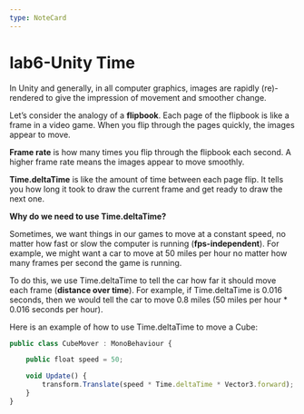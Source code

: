 ```yaml
---
type: NoteCard
---
```


# lab6-Unity Time
In Unity and generally, in all computer graphics, images are rapidly (re)-rendered to give the impression of movement and smoother change.

Let’s consider the analogy of a **flipbook**. Each page of the flipbook is like a frame in a video game. When you flip through the pages quickly, the images appear to move.

**Frame rate** is how many times you flip through the flipbook each second. A higher frame rate means the images appear to move smoothly.

**Time.deltaTime** is like the amount of time between each page flip. It tells you how long it took to draw the current frame and get ready to draw the next one.

**Why do we need to use Time.deltaTime?**

Sometimes, we want things in our games to move at a constant speed, no matter how fast or slow the computer is running (**fps-independent**). For example, we might want a car to move at 50 miles per hour no matter how many frames per second the game is running.

To do this, we use Time.deltaTime to tell the car how far it should move each frame (**distance over time**). For example, if Time.deltaTime is 0.016 seconds, then we would tell the car to move 0.8 miles (50 miles per hour * 0.016 seconds per hour).

Here is an example of how to use Time.deltaTime to move a Cube:

```js
public class CubeMover : MonoBehaviour {

    public float speed = 50;

    void Update() {
        transform.Translate(speed * Time.deltaTime * Vector3.forward);
    }
}
```